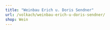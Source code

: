 ```yaml
---
title: "Weinbau Erich u. Doris Sendner"
url: /volkach/weinbau-erich-u-doris-sendner/
shop: Wein
---
```

